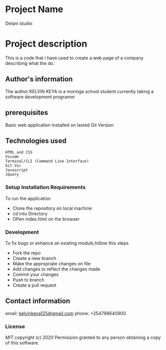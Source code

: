# Project Name
Delani studio

# Project description 
This is a code that i have used to create a web page of a company describing what the do.
## Author's information 
The author KELVIN KEYA is a moringa school student currently taking a software development programm

## prerequisites
Basic web application installed on lasted Git Version

## Technologies used 
    HTML and CSS
    Vscode
    Terminal/CLI (Command Line Interface)
    Git Vsc 
    Javascript
    JQuery

### Setup Installation Requirements 
 To run the application
   - Clone the repository on local machine
   - cd into Directory
   - OPen index.html on the browser

### Development 
 To fix bugs or enhance an existing module,follow this steps
   - Fork the repo 
   - Create a new branch
   - Make the appropriate changes on file
   - Add changes to reflect the changes made
   - Commit your changes
   - Push to branch
   - Create a pull request 

## Contact information 
email: kelvinkeya125@gmail.com 
phone: +254798640900            

### License

  *MIT*
  copyright (c) 2020
  Permission granted to any person obtaining a copy of this software.       